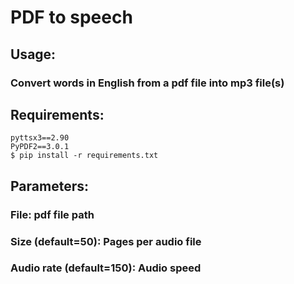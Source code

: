 # **PDF to speech** 

## **Usage:** 
### Convert words in English from a pdf file into mp3 file(s) 

## **Requirements:**
```
pyttsx3==2.90
PyPDF2==3.0.1
$ pip install -r requirements.txt
```

## **Parameters:** 
### File: pdf file path 
### Size (default=50): Pages per audio file 
### Audio rate (default=150): Audio speed 

